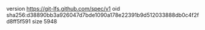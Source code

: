 version https://git-lfs.github.com/spec/v1
oid sha256:d38890bb3a926047d7bde1090a178e22391b9d512033888db0c4f2fd8ff5f591
size 5948
